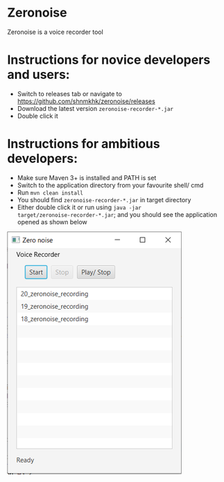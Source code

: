 # Zeronoise
Zeronoise is a voice recorder tool

# Instructions for novice developers and users:
- Switch to releases tab or navigate to https://github.com/shnmkhk/zeronoise/releases
- Download the latest version <code>zeronoise-recorder-*.jar</code>
- Double click it

# Instructions for ambitious developers:

- Make sure Maven 3+ is installed and PATH is set
- Switch to the application directory from your favourite shell/ cmd
- Run <code>mvn clean install</code>
- You should find <code>zeronoise-recorder-*.jar</code> in target directory
- Either double click it or run using <code>java -jar target/zeronoise-recorder-*.jar</code>; and you should see the application opened as shown below

![github-large](screenshots/ZeroNoise-Recorder-1.2.PNG)
